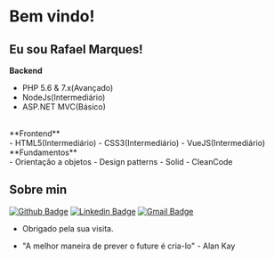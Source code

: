 # Bem vindo!

## Eu sou Rafael Marques!

**Backend** <br>
- PHP 5.6 & 7.x(Avançado)
- NodeJs(Intermediário)
- ASP.NET MVC(Básico)
<br>
**Frontend** <br>
- HTML5(Intermediário)
- CSS3(Intermediário)
- VueJS(Intermediário)
<br>
**Fundamentos** <br>
- Orientação a objetos
- Design patterns
- Solid
- CleanCode







## Sobre min 
[![Github Badge](https://img.shields.io/badge/-Github-000?style=flat-square&logo=Github&logoColor=white&link=link_do_seu_perfil_no_github)](https://github.com/rafaelmarques2000)
[![Linkedin Badge](https://img.shields.io/badge/-LinkedIn-blue?style=flat-square&logo=Linkedin&logoColor=white&link=link_do_seu_perfil_no_linkedin)](https://www.linkedin.com/in/rafael-marques-paixao/)
[![Gmail Badge](https://img.shields.io/badge/-Gmail-c14438?style=flat-square&logo=Gmail&logoColor=white&link=mailto:rafaelmarquespaixa@outlook.com)](mailto:rafaelmarquespaixa@outlook.com)

- Obrigado pela sua visita. 
  
- "A melhor maneira de prever o future é cria-lo" - Alan Kay
